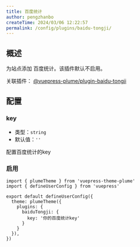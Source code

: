 ```yaml
---
title: 百度统计
author: pengzhanbo
createTime: 2024/03/06 12:22:57
permalink: /config/plugins/baidu-tongji/
---
```


## 概述

为站点添加 百度统计。该插件默认不启用。

关联插件： [@vuepress-plume/plugin-baidu-tongji](https://github.com/pengzhanbo/vuepress-theme-plume/tree/main/plugins/plugin-baidu-tongji)

## 配置

### key

- 类型：`string`
- 默认值：`''`

配置百度统计的key

### 启用

```ts{7-9}
import { plumeTheme } from 'vuepress-theme-plume'
import { defineUserConfig } from 'vuepress'

export default defineUserConfig({
  theme: plumeTheme({
    plugins: {
      baiduTongji: {
        key: '你的百度统计key'
      }
    }
  }),
})
```
